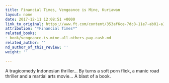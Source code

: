 ```yaml
---
title: Financial Times, Vengeance is Mine, Kuriawan
layout: none
date: 2017-12-11 12:08:51 +0000
link_to_original: https://www.ft.com/content/353af6ce-7dc8-11e7-ab01-a13271d1ee9c
attribution: "*Financial Times*"
related_books:
- book/vengeance-is-mine-all-others-pay-cash.md
related_author: ''
nd_author_of_this_review: ''
weight: ''

---
```

A tragicomedy Indonesian thriller... By turns a soft porn flick, a manic road thriller and a martial arts movie... A blast of a book.